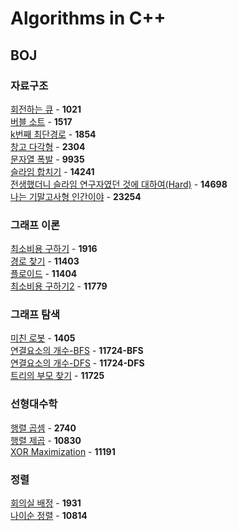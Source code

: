 # Algorithms in C++

## BOJ
### 자료구조
[회전하는 큐](https://github.com/wayandway/algorithms-cpp/blob/master/Data-Structures/1021.cpp) - **1021** <br>
[버블 소트](https://github.com/wayandway/algorithms-cpp/blob/master/Data-Structures/1517.cpp) - **1517** <br>
[k번째 최단경로](https://github.com/wayandway/algorithms-cpp/blob/master/Data-Structures/1854.cpp) - **1854** <br>
[창고 다각형](https://github.com/wayandway/algorithms-cpp/blob/master/Data-Structures/2304.cpp) - **2304** <br>
[문자열 폭발](https://github.com/wayandway/algorithms-cpp/blob/master/Data-Structures/9935.cpp) - **9935** <br>
[슬라임 합치기](https://github.com/wayandway/algorithms-cpp/blob/master/Data-Structures/14241.cpp) - **14241** <br>
[전생했더니 슬라임 연구자였던 것에 대하여(Hard)](https://github.com/wayandway/algorithms-cpp/blob/master/Data-Structures/14698.cpp) - **14698** <br>
[나는 기말고사형 인간이야](https://github.com/wayandway/algorithms-cpp/blob/master/Data-Structures/23254.cpp) - **23254** <br>



### 그래프 이론
[최소비용 구하기](https://github.com/wayandway/algorithms-cpp/blob/master/Graph/1916.cpp) - **1916** <br>
[경로 찾기](https://github.com/wayandway/algorithms-cpp/blob/master/Graph/11403.cpp) - **11403** <br>
[플로이드](https://github.com/wayandway/algorithms-cpp/blob/master/Graph/11404.cpp) - **11404** <br>
[최소비용 구하기2](https://github.com/wayandway/algorithms-cpp/blob/master/Graph/11779.cpp) - **11779** <br>

### 그래프 탐색
[미친 로봇](https://github.com/wayandway/algorithms-cpp/blob/master/Graph/1405.cpp) - **1405** <br>
[연결요소의 개수-BFS](https://github.com/wayandway/algorithms-cpp/blob/master/Graph/11724_BFS.cpp) - **11724-BFS** <br>
[연결요소의 개수-DFS](https://github.com/wayandway/algorithms-cpp/blob/master/Graph/11724_DFS.cpp) - **11724-DFS** <br>
[트리의 부모 찾기](https://github.com/wayandway/algorithms-cpp/blob/master/Graph/11725.cpp) - **11725** <br>

### 선형대수학
[행렬 곱셈](https://github.com/wayandway/algorithms-cpp/blob/master/Linear-Algebra/2740.cpp) - **2740** <br>
[행렬 제곱](https://github.com/wayandway/algorithms-cpp/blob/master/Linear-Algebra/10830.cpp) - **10830** <br>
[XOR Maximization](https://github.com/wayandway/algorithms-cpp/blob/master/Linear-Algebra/11191.cpp) - **11191** <br>


### 정렬
[회의실 배정](https://github.com/wayandway/algorithms-cpp/blob/master/Sorting/1931.cpp) - **1931** <br>
[나이순 정렬](https://github.com/wayandway/algorithms-cpp/blob/master/Sorting/10814.cpp) - **10814** <br>